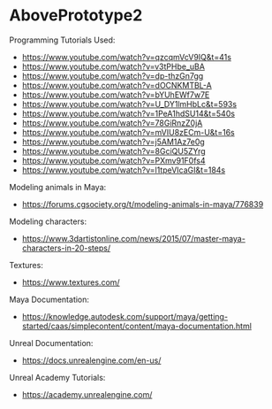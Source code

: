 # AbovePrototype2

Programming Tutorials Used:

- https://www.youtube.com/watch?v=qzcqmVcV9IQ&t=41s
- https://www.youtube.com/watch?v=v3tPHbe_uBA
- https://www.youtube.com/watch?v=dp-thzGn7gg
- https://www.youtube.com/watch?v=dOCNKMTBL-A
- https://www.youtube.com/watch?v=bYUhEWf7w7E
- https://www.youtube.com/watch?v=U_DY1lmHbLc&t=593s
- https://www.youtube.com/watch?v=1PeA1hdSU14&t=540s
- https://www.youtube.com/watch?v=78GiRnzZ0jA
- https://www.youtube.com/watch?v=mVIU8zECm-U&t=16s
- https://www.youtube.com/watch?v=j5AM1Az7e0g
- https://www.youtube.com/watch?v=8GciQU5ZYrg
- https://www.youtube.com/watch?v=PXmv91F0fs4
- https://www.youtube.com/watch?v=l1tpeVIcaGI&t=184s

Modeling animals in Maya: 
- https://forums.cgsociety.org/t/modeling-animals-in-maya/776839

Modeling characters:
- https://www.3dartistonline.com/news/2015/07/master-maya-characters-in-20-steps/

Textures: 
- https://www.textures.com/

Maya Documentation:
- https://knowledge.autodesk.com/support/maya/getting-started/caas/simplecontent/content/maya-documentation.html

Unreal Documentation:
- https://docs.unrealengine.com/en-us/

Unreal Academy Tutorials: 
- https://academy.unrealengine.com/
